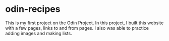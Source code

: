 # odin-recipes

This is my first project on the Odin Project. In this project, I built this website with a few pages, links to and from pages. I also was able to practice adding images and making lists. 